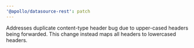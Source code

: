 ```yaml
---
'@apollo/datasource-rest': patch
---
```


Addresses duplicate content-type header bug due to upper-cased headers being forwarded. This change instead maps all headers to lowercased headers.
